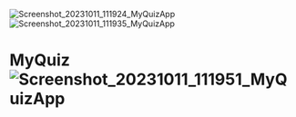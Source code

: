 ![Screenshot_20231011_111924_MyQuizApp](https://github.com/celenaaponce/MyQuiz/assets/138083273/0eec7f1f-066d-4e4e-b8fc-845b32b1f845)
![Screenshot_20231011_111935_MyQuizApp](https://github.com/celenaaponce/MyQuiz/assets/138083273/519a0015-0494-43c3-b59e-87a1207ee680)
# MyQuiz![Screenshot_20231011_111951_MyQuizApp](https://github.com/celenaaponce/MyQuiz/assets/138083273/f21392c4-d836-416e-8992-7ffd93511240)
